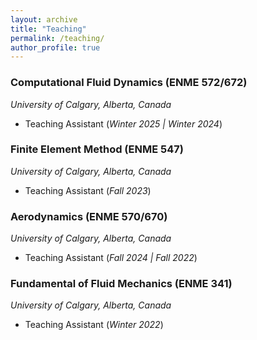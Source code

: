 ```yaml
---
layout: archive
title: "Teaching"
permalink: /teaching/
author_profile: true
---
```


### Computational Fluid Dynamics (ENME 572/672)
_University of Calgary, Alberta, Canada_

* Teaching Assistant (_Winter 2025 &#124; Winter 2024_)

### Finite Element Method (ENME 547)
_University of Calgary, Alberta, Canada_

* Teaching Assistant (_Fall 2023_)

### Aerodynamics (ENME 570/670)
_University of Calgary, Alberta, Canada_

* Teaching Assistant (_Fall 2024 &#124; Fall 2022_)


### Fundamental of Fluid Mechanics (ENME 341)
_University of Calgary, Alberta, Canada_

* Teaching Assistant (_Winter 2022_)






